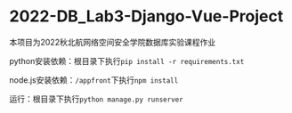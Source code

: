 # 2022-DB_Lab3-Django-Vue-Project

本项目为2022秋北航网络空间安全学院数据库实验课程作业

python安装依赖：根目录下执行`pip install -r requirements.txt`

node.js安装依赖：`/appfront`下执行`npm install`

运行：根目录下执行`python manage.py runserver`

